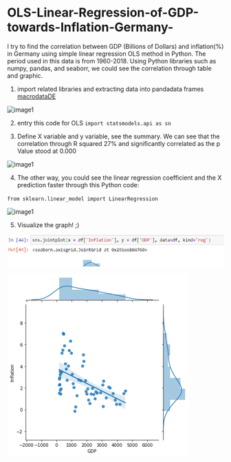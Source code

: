 # OLS-Linear-Regression-of-GDP-towards-Inflation-Germany-

I try to find the correlation between GDP (Billions of Dollars) and inflation(%) in Germany using simple linear regression OLS method in Python. The period used in this data is from 1960-2018. Using Python libraries such as numpy, pandas, and seaborr, we could see the correlation through table and graphic.

1. import related libraries and extracting data into pandadata frames [macrodataDE](https://github.com/altheanabila/OLS-Linear-Regression-of-GDP-towards-Inflation-Germany-/blob/main/macrodataDE.xlsx)

![image1](https://github.com/altheanabila/OLS-Linear-Regression-of-GDP-towards-Inflation-Germany-/blob/main/macrodataDE1.png)


2. entry this code for OLS `import statsmodels.api as sn`

3. Define X variable and y variable, see the summary. We can see that the correlation through R squared 27% and significantly correlated as the p Value stood at 0.000

![image1](https://github.com/altheanabila/OLS-Linear-Regression-of-GDP-towards-Inflation-Germany-/blob/main/macrodataDE2.png)


4. The other way, you could see the linear regression coefficient and the X prediction faster through this Python code:

`from sklearn.linear_model import LinearRegression`

![image1](https://github.com/altheanabila/OLS-Linear-Regression-of-GDP-towards-Inflation-Germany-/blob/main/macrodataDE3.png)

5. Visualize the graph! ;)

![image1](https://github.com/altheanabila/OLS-Linear-Regression-of-GDP-towards-Inflation-Germany/blob/main/MacroDE5.png)

![image1](https://github.com/altheanabila/OLS-Linear-Regression-of-GDP-towards-Inflation-Germany/blob/main/MAcroDE6.png)
